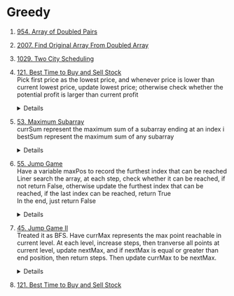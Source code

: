 # Greedy
1. [954. Array of Doubled Pairs](https://leetcode.com/problems/array-of-doubled-pairs/)
1. [2007. Find Original Array From Doubled Array](https://leetcode.com/problems/find-original-array-from-doubled-array) 
1. [1029. Two City Scheduling](https://leetcode.com/problems/two-city-scheduling)  
1. [121. Best Time to Buy and Sell Stock](https://leetcode.com/problems/best-time-to-buy-and-sell-stock)  
   Pick first price as the lowest price, and whenever price is lower than current lowest price, update lowest price; otherwise check whether the potential profit is larger than current profit
   <details>

     ```python
      def maxProfit(self, prices: List[int]) -> int:
          result = 0
          lowPrice = prices[0]
          for i in range(1, len(prices)):
              if prices[i] < lowPrice:
                  lowPrice = prices[i]
              else:
                  result = max(result, prices[i] - lowPrice)
          
          return result
     ```
   </details>

1. [53. Maximum Subarray](https://leetcode.com/problems/maximum-subarray)  
   currSum represent the maximum sum of a subarray ending at an index i  
   bestSum represent the maximum sum of any subarray  
   <details>

     ```python
       def maxSubArray(self, nums: List[int]) -> int:
           currSum = nums[0]  # represent the max sum for a subarray ending at index i  
           bestSum = currSum
           for i in range(1, len(nums)):
               currSum = max(currSum + nums[i], nums[i])   
               bestSum = max(bestSum, currSum)
           
           return bestSum 
     ```
   </details>

1. [55. Jump Game](https://leetcode.com/problems/jump-game/)  
   Have a variable maxPos to record the furthest index that can be reached    
   Liner search the array, at each step, check whether it can be reached, if not return False, otherwise update the furthest index that can be reached, if the last index can be reached, return True  
   In the end, just return False
   <details>

     ```python
       def canJump(self, nums: List[int]) -> bool:
           maxReach = 0
           for i, n in enumerate(nums):
               if maxReach < i:
                   return False
               elif maxReach >= len(nums) - 1:
                   return True
   
               maxReach = max(maxReach, i + n)
              
           return False
     ```
   </details>

1. [45. Jump Game II](https://leetcode.com/problems/jump-game-ii)   
   Treated it as BFS. Have currMax represents the max point reachable in current level. At each level, increase steps, then tranverse all points at current level, update nextMax, and if nextMax is equal or greater than end position, then return steps. Then update currMax to be nextMax.
   <details>

     ```python
      def jump(self, nums: List[int]) -> int:
           if len(nums) <= 1:
               return 0
           
           currMax = 0
           steps = 0
           i = 0
           while i <= currMax:
               steps += 1
               nextMax = currMax
               while i <= currMax:
                   nextMax = max(nextMax, nums[i] + i)
                   i += 1
                   if nextMax >= len(nums) - 1:
                       return steps
               
               currMax = nextMax
           
           return -1
     ```
   </details>
1. [121. Best Time to Buy and Sell Stock](https://leetcode.com/problems/best-time-to-buy-and-sell-stock)  
